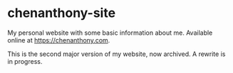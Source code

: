# chenanthony-site
My personal website with some basic information about me. Available online at https://chenanthony.com.

This is the second major version of my website, now archived. A rewrite is in progress.
